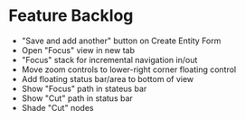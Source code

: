 # Feature Backlog

* "Save and add another" button on Create Entity Form
* Open "Focus" view in new tab
* "Focus" stack for incremental navigation in/out
* Move zoom controls to lower-right corner floating control
* Add floating status bar/area to bottom of view
* Show "Focus" path in stateus bar
* Show "Cut" path in status bar
* Shade "Cut" nodes
